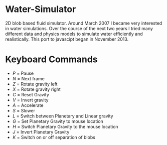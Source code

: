 Water-Simulator
===============

2D blob based fluid simulator. Around March 2007 I became very interested in water simulations. 
Over the course of the next two years I tried many different data and physics models to simulate
water efficiently and realistically. This port to javascipt began in November 2013.

Keyboard Commands
=================

- *P* = Pause
- *N* = Next frame
- *Z* = Rotate gravity left
- *X* = Rotate gravity right
- *C* = Reset Gravity
- *V* = Invert gravity
- *A* = Accelerate
- *S* = Slower
- *L* = Switch between Planetary and Linear gravity
- *G* = Set Planetary Gravity to mouse location
- *H* = Switch Planetary Gravity to the mouse location
- *J* = Invert Planetary Gravity
- *K* = Switch on or off separation of blobs